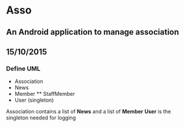 # Asso
## An Android application to manage association

## 15/10/2015
### Define UML

* Association
* News
* Member
** StaffMember
* User (singleton)

Association contains a list of **News** and a list of **Member**
**User** is the singleton needed for logging